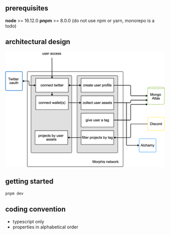 ## prerequisites

**node** >= 16.12.0
**pnpm** >= 8.0.0 (do not use npm or yarn, monorepo is a todo)

## architectural design

![roadmap](./public/images/morphis_network_roadmap.png)

## getting started


```bash
pnpm dev
```

## coding convention
- typescript only
- properties in alphabetical order


